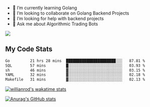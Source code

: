 
- 🌱 I’m currently learning Golang
- 👯 I’m looking to collaborate on Golang Backend Projects
- 🤔 I’m looking for help with backend projects
- 💬 Ask me about Algorithmic Trading Bots

![](https://github-profile-trophy.vercel.app/?username=kevinbarrero)

## My Code Stats

<!--START_SECTION:waka-->

```txt
Go         21 hrs 28 mins  ██████████████████████░░░   87.81 %
SQL        57 mins         █░░░░░░░░░░░░░░░░░░░░░░░░   03.93 %
sh         46 mins         ▓░░░░░░░░░░░░░░░░░░░░░░░░   03.15 %
YAML       32 mins         ▓░░░░░░░░░░░░░░░░░░░░░░░░   02.18 %
Makefile   31 mins         ▓░░░░░░░░░░░░░░░░░░░░░░░░   02.13 %
```

<!--END_SECTION:waka-->

[![willianrod's wakatime stats](https://github-readme-stats.vercel.app/api/wakatime?username=holdandup&layout=compact&theme=react&custom_title=Wakatime%20All%20Time%20Stats&langs_count=8)](https://github.com/anuraghazra/github-readme-stats)

[![Anurag's GitHub stats](https://github-readme-stats.vercel.app/api?username=Kevinbarrero)](https://github.com/anuraghazra/github-readme-stats)




